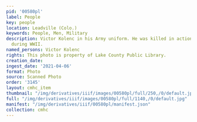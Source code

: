 ```yaml
---
pid: '00580pl'
label: People
key: people
location: Leadville (Colo.)
keywords: People, Men, Military
description: Victor Kolenc in his Army uniform. He was killed in action in Africa
  during WWII.
named_persons: Victor Kolenc
rights: This photo is property of Lake County Public Library.
creation_date: 
ingest_date: '2021-04-06'
format: Photo
source: Scanned Photo
order: '3145'
layout: cmhc_item
thumbnail: "/img/derivatives/iiif/images/00580pl/full/250,/0/default.jpg"
full: "/img/derivatives/iiif/images/00580pl/full/1140,/0/default.jpg"
manifest: "/img/derivatives/iiif/00580pl/manifest.json"
collection: cmhc
---
```

